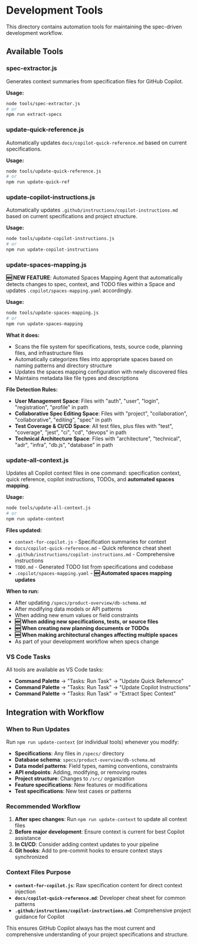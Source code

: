 # Development Tools

This directory contains automation tools for maintaining the spec-driven development workflow.

## Available Tools

### spec-extractor.js

Generates context summaries from specification files for GitHub Copilot.

**Usage:**

```bash
node tools/spec-extractor.js
# or
npm run extract-specs
```

### update-quick-reference.js

Automatically updates `docs/copilot-quick-reference.md` based on current specifications.

**Usage:**

```bash
node tools/update-quick-reference.js
# or
npm run update-quick-ref
```

### update-copilot-instructions.js

Automatically updates `.github/instructions/copilot-instructions.md` based on current specifications and project structure.

**Usage:**

```bash
node tools/update-copilot-instructions.js
# or
npm run update-copilot-instructions
```

### update-spaces-mapping.js

**🆕 NEW FEATURE**: Automated Spaces Mapping Agent that automatically detects changes to spec, context, and TODO files within a Space and updates `.copilot/spaces-mapping.yaml` accordingly.

**Usage:**

```bash
node tools/update-spaces-mapping.js
# or
npm run update-spaces-mapping
```

**What it does:**
- Scans the file system for specifications, tests, source code, planning files, and infrastructure files
- Automatically categorizes files into appropriate spaces based on naming patterns and directory structure  
- Updates the spaces mapping configuration with newly discovered files
- Maintains metadata like file types and descriptions

**File Detection Rules:**
- **User Management Space**: Files with "auth", "user", "login", "registration", "profile" in path
- **Collaborative Spec Editing Space**: Files with "project", "collaboration", "collaborative", "editing", "spec" in path  
- **Test Coverage & CI/CD Space**: All test files, plus files with "test", "coverage", "jest", "ci", "cd", "devops" in path
- **Technical Architecture Space**: Files with "architecture", "technical", "adr", "infra", "db.js", "database" in path

### update-all-context.js

Updates all Copilot context files in one command: specification context, quick reference, copilot instructions, TODOs, and **automated spaces mapping**.

**Usage:**

```bash
node tools/update-all-context.js
# or
npm run update-context
```

**Files updated:**

- `context-for-copilot.js` - Specification summaries for context
- `docs/copilot-quick-reference.md` - Quick reference cheat sheet  
- `.github/instructions/copilot-instructions.md` - Comprehensive instructions
- `TODO.md` - Generated TODO list from specifications and codebase
- `.copilot/spaces-mapping.yaml` - **🆕 Automated spaces mapping updates**

**When to run:**

- After updating `/specs/product-overview/db-schema.md`
- After modifying data models or API patterns
- When adding new enum values or field constraints
- **🆕 When adding new specifications, tests, or source files**
- **🆕 When creating new planning documents or TODOs**
- **🆕 When making architectural changes affecting multiple spaces**
- As part of your development workflow when specs change

### VS Code Tasks

All tools are available as VS Code tasks:

- **Command Palette** → "Tasks: Run Task" → "Update Quick Reference"
- **Command Palette** → "Tasks: Run Task" → "Update Copilot Instructions"
- **Command Palette** → "Tasks: Run Task" → "Extract Spec Context"

## Integration with Workflow

### When to Run Updates

Run `npm run update-context` (or individual tools) whenever you modify:

- **Specifications**: Any files in `/specs/` directory
- **Database schema**: `specs/product-overview/db-schema.md`
- **Data model patterns**: Field types, naming conventions, constraints
- **API endpoints**: Adding, modifying, or removing routes
- **Project structure**: Changes to `/src/` organization
- **Feature specifications**: New features or modifications
- **Test specifications**: New test cases or patterns

### Recommended Workflow

1. **After spec changes**: Run `npm run update-context` to update all context files
2. **Before major development**: Ensure context is current for best Copilot assistance
3. **In CI/CD**: Consider adding context updates to your pipeline
4. **Git hooks**: Add to pre-commit hooks to ensure context stays synchronized

### Context Files Purpose

- **`context-for-copilot.js`**: Raw specification content for direct context injection
- **`docs/copilot-quick-reference.md`**: Developer cheat sheet for common patterns
- **`.github/instructions/copilot-instructions.md`**: Comprehensive project guidance for Copilot

This ensures GitHub Copilot always has the most current and comprehensive understanding of your project specifications and structure.
